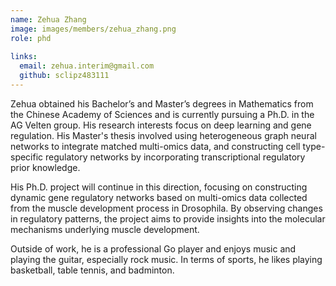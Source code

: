 ```yaml
---
name: Zehua Zhang
image: images/members/zehua_zhang.png
role: phd
  
links:
  email: zehua.interim@gmail.com
  github: sclipz483111
---
```


Zehua obtained his Bachelor’s and Master’s degrees in Mathematics from the Chinese Academy of Sciences and is currently pursuing a Ph.D. in the AG Velten group. His research interests focus on deep learning and gene regulation. His Master's thesis involved using heterogeneous graph neural networks to integrate matched multi-omics data, and constructing cell type-specific regulatory networks by incorporating transcriptional regulatory prior knowledge.

His Ph.D. project will continue in this direction, focusing on constructing dynamic gene regulatory networks based on multi-omics data collected from the muscle development process in Drosophila. By observing changes in regulatory patterns, the project aims to provide insights into the molecular mechanisms underlying muscle development.

Outside of work, he is a professional Go player and enjoys music and playing the guitar, especially rock music. In terms of sports, he likes playing basketball, table tennis, and badminton.

